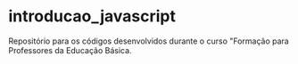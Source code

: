 # introducao_javascript
Repositório para os códigos desenvolvidos durante o curso "Formação para Professores da Educação Básica.
